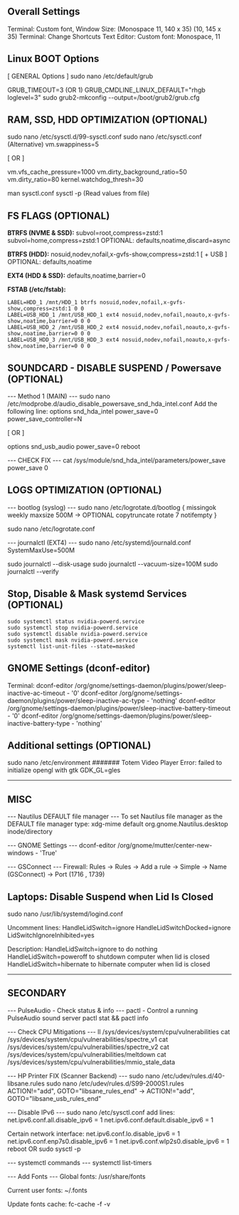 ## Overall Settings
Terminal: Custom font, Window Size: (Monospace 11, 140 x 35) (10, 145 x 35)
Terminal: Change Shortcuts
Text Editor: Custom font: Monospace, 11

## Linux BOOT Options
[ GENERAL Options ]
sudo nano /etc/default/grub

GRUB_TIMEOUT=3 (OR 1)
GRUB_CMDLINE_LINUX_DEFAULT="rhgb loglevel=3"
sudo grub2-mkconfig --output=/boot/grub2/grub.cfg

## RAM, SSD, HDD OPTIMIZATION (OPTIONAL)
sudo nano /etc/sysctl.d/99-sysctl.conf
sudo nano /etc/sysctl.conf (Alternative)
vm.swappiness=5

[ OR ]

vm.vfs_cache_pressure=1000
vm.dirty_background_ratio=50
vm.dirty_ratio=80
kernel.watchdog_thresh=30

man sysctl.conf
sysctl -p (Read values from file)

## FS FLAGS (OPTIONAL)
**BTRFS (NVME & SSD):**
subvol=root,compress=zstd:1
subvol=home,compress=zstd:1
OPTIONAL: defaults,noatime,discard=async

**BTRFS (HDD):**
nosuid,nodev,nofail,x-gvfs-show,compress=zstd:1 [ + USB ]
OPTIONAL: defaults,noatime

**EXT4 (HDD & SSD):**
defaults,noatime,barrier=0

**FSTAB (/etc/fstab):**
```
LABEL=HDD_1 /mnt/HDD_1 btrfs nosuid,nodev,nofail,x-gvfs-show,compress=zstd:1 0 0
LABEL=USB_HDD_1 /mnt/USB_HDD_1 ext4 nosuid,nodev,nofail,noauto,x-gvfs-show,noatime,barrier=0 0 0
LABEL=USB_HDD_2 /mnt/USB_HDD_2 ext4 nosuid,nodev,nofail,noauto,x-gvfs-show,noatime,barrier=0 0 0
LABEL=USB_HDD_3 /mnt/USB_HDD_3 ext4 nosuid,nodev,nofail,noauto,x-gvfs-show,noatime,barrier=0 0 0
```

## SOUNDCARD - DISABLE SUSPEND / Powersave (OPTIONAL)
--- Method 1 (MAIN) ---
sudo nano /etc/modprobe.d/audio_disable_powersave_snd_hda_intel.conf
Add the following line:
options snd_hda_intel power_save=0 power_save_controller=N

[ OR ]

options snd_usb_audio power_save=0
reboot

--- CHECK FIX ---
cat /sys/module/snd_hda_intel/parameters/power_save
power_save 0

## LOGS OPTIMIZATION (OPTIONAL)
--- bootlog (syslog) ---
sudo nano /etc/logrotate.d/bootlog
{
    missingok
    weekly
    maxsize 500M -> OPTIONAL
    copytruncate
    rotate 7
    notifempty
}

sudo nano /etc/logrotate.conf

--- journalctl (EXT4) ---
sudo nano /etc/systemd/journald.conf
SystemMaxUse=500M

sudo journalctl --disk-usage
sudo journalctl --vacuum-size=100M
sudo journalctl --verify

## Stop, Disable & Mask systemd Services (OPTIONAL)
```
sudo systemctl status nvidia-powerd.service
sudo systemctl stop nvidia-powerd.service
sudo systemctl disable nvidia-powerd.service
sudo systemctl mask nvidia-powerd.service
systemctl list-unit-files --state=masked
```

## GNOME Settings (dconf-editor)
Terminal:
dconf-editor /org/gnome/settings-daemon/plugins/power/sleep-inactive-ac-timeout - '0'
dconf-editor /org/gnome/settings-daemon/plugins/power/sleep-inactive-ac-type - 'nothing'
dconf-editor /org/gnome/settings-daemon/plugins/power/sleep-inactive-battery-timeout - '0'
dconf-editor /org/gnome/settings-daemon/plugins/power/sleep-inactive-battery-type - 'nothing'

## Additional settings (OPTIONAL)

sudo nano /etc/environment
####### Totem Video Player Error: failed to initialize opengl with gtk
GDK_GL=gles

____

## MISC
--- Nautilus DEFAULT file manager ---
To set Nautilus file manager as the DEFAULT file manager type:
xdg-mime default org.gnome.Nautilus.desktop inode/directory

--- GNOME Settings ---
dconf-editor /org/gnome/mutter/center-new-windows - 'True'

--- GSConnect ---
Firewall: Rules -> Rules -> Add a rule -> Simple -> Name (GSConnect) -> Port (1716 , 1739)

## Laptops: Disable Suspend when Lid Is Closed
sudo nano /usr/lib/systemd/logind.conf

Uncomment lines:
HandleLidSwitch=ignore
HandleLidSwitchDocked=ignore
LidSwitchIgnoreInhibited=yes

Description:
HandleLidSwitch=ignore to do nothing
HandleLidSwitch=poweroff to shutdown computer when lid is closed
HandleLidSwitch=hibernate to hibernate computer when lid is closed

___

## SECONDARY
--- PulseAudio - Check status & info ---
pactl - Control a running PulseAudio sound server
pactl stat && pactl info

--- Check CPU Mitigations ---
ll /sys/devices/system/cpu/vulnerabilities
cat /sys/devices/system/cpu/vulnerabilities/spectre_v1
cat /sys/devices/system/cpu/vulnerabilities/spectre_v2
cat /sys/devices/system/cpu/vulnerabilities/meltdown
cat /sys/devices/system/cpu/vulnerabilities/mmio_stale_data

--- HP Printer FIX (Scanner Backend) ---
sudo nano /etc/udev/rules.d/40-libsane.rules
sudo nano /etc/udev/rules.d/S99-2000S1.rules
ACTION!="add", GOTO="libsane_rules_end" -> ACTION!="add", GOTO="libsane_usb_rules_end"

--- Disable IPv6 ---
sudo nano /etc/sysctl.conf
add lines:
net.ipv6.conf.all.disable_ipv6 = 1
net.ipv6.conf.default.disable_ipv6 = 1

Certain network interface:
net.ipv6.conf.lo.disable_ipv6 = 1
net.ipv6.conf.enp7s0.disable_ipv6 = 1
net.ipv6.conf.wlp2s0.disable_ipv6 = 1
reboot OR sudo sysctl -p

--- systemctl commands ---
systemctl list-timers

--- Add Fonts ---
Global fonts:
/usr/share/fonts

Current user fonts:
~/.fonts

Update fonts cache:
fc-cache -f -v